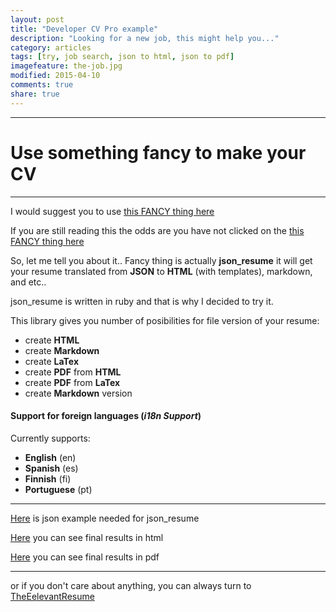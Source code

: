 ```yaml
---
layout: post
title: "Developer CV Pro example"
description: "Looking for a new job, this might help you..."
category: articles  
tags: [try, job search, json to html, json to pdf]
imagefeature: the-job.jpg
modified: 2015-04-10
comments: true
share: true
---
```






----------

# Use something fancy to make your CV

----------


I would suggest you to use [this FANCY thing here](https://github.com/prat0318/json_resume)

If you are still reading this the odds are you have not clicked on the [this FANCY thing here](https://github.com/prat0318/json_resume)
                                                   
So, let me tell you about it.. Fancy thing is actually **json_resume** it will get your resume translated from **JSON** to **HTML** (with templates), markdown, and etc.. 

json_resume is written in ruby and that is why I decided to try it.
                                                   
This library gives you number of posibilities for file version of your resume:

 - create **HTML** 
 - create **Markdown**
 - create **LaTex**
 - create **PDF** from **HTML**
 - create **PDF** from **LaTex** 
 - create **Markdown** version

#### Support for foreign languages (***i18n Support***)

Currently supports:

 - **English** (en) 
 - **Spanish** (es) 
 - **Finnish** (fi) 
 - **Portuguese** (pt)


----------


[Here](http://www.itmilos.com/job-search/itmilos_cv.json)  is json example needed for json_resume

[Here](http://www.itmilos.com/job-search/resume/page.html)  you can see final results in html 

[Here](http://www.itmilos.com/job-search/resume.pdf) you can see final results in pdf 


----------

or if you don't care about anything, you can always turn to [TheEelevantResume](http://www.therelevantresume.com/)
